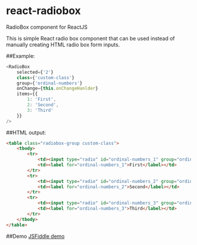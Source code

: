 # react-radiobox
RadioBox component for ReactJS

This is simple React radio box component that can be used instead of manually creating HTML radio box form inputs. 

##Example:

```javascript
<RadioBox
    selected={'2'}
    class={'custom-class'}
    group={'ordinal-numbers'}
    onChange={this.onChangeHanlder}
    items={{
        1: 'First', 
        2: 'Second',
        3: 'Third'
    }}
/>
```

##HTML output:
```html
<table class="radiobox-group custom-class">
    <tbody>
        <tr>
            <td><input type="radio" id="ordinal-numbers_1" group="ordinal-numbers" name="ordinal-numbers" value="1" /></td>
            <td><label for="ordinal-numbers_1">First</label></td>
        </tr>
        <tr>
            <td><input type="radio" id="ordinal-numbers_2" group="ordinal-numbers" name="ordinal-numbers" value="2" checked /></td>
            <td><label for="ordinal-numbers_2">Second</label></td>
        </tr>
        <tr>
            <td><input type="radio" id="ordinal-numbers_3" group="ordinal-numbers" name="ordinal-numbers" value="3" /></td>
            <td><label for="ordinal-numbers_3">Third</label></td>
        </tr>
    </tbody>
</table>
```

##Demo
[JSFiddle demo](https://jsfiddle.net/gradosevic/j029uqjr/)

